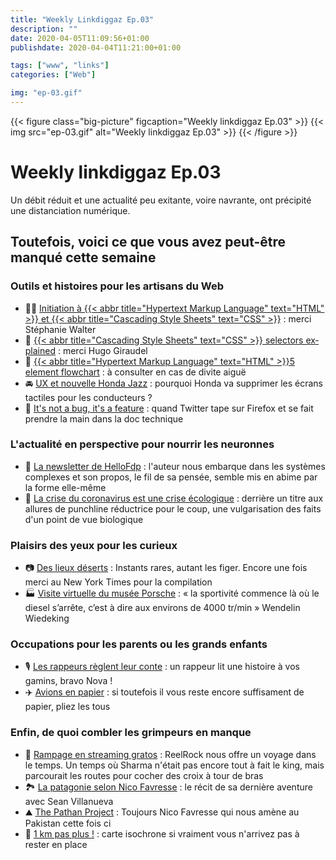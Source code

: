 ```yaml
---
title: "Weekly Linkdiggaz Ep.03"
description: ""
date: 2020-04-05T11:09:56+01:00
publishdate: 2020-04-04T11:21:00+01:00

tags: ["www", "links"]
categories: ["Web"]

img: "ep-03.gif"
---
```


{{< figure class="big-picture" figcaption="Weekly linkdiggaz Ep.03" >}}
  {{< img src="ep-03.gif" alt="Weekly linkdiggaz Ep.03" >}}
{{< /figure >}}

# Weekly linkdiggaz Ep.03

Un débit réduit et une actualité peu exitante, voire navrante, ont précipité une distanciation numérique.

## Toutefois, voici ce que vous avez peut-être manqué cette semaine

### Outils et histoires pour les artisans du Web

- 👩‍🏫 [Initiation à {{< abbr title="Hypertext Markup Language" text="HTML" >}} et {{< abbr title="Cascading Style Sheets" text="CSS" >}}](https://stephaniewalter.design/fr/blog/cours-initiation-html-css/)&nbsp;: merci Stéphanie Walter
- 🔎 <a href="https://hugogiraudel.github.io/selectors-explained/" hreflang="en" lang="en">{{< abbr title="Cascading Style Sheets" text="CSS" >}} selectors explained</a>&nbsp;: merci Hugo Giraudel
- 🧱 <a href="https://twitter.com/housecor/status/1243625787426844672" hreflang="en">{{< abbr title="Hypertext Markup Language" text="HTML" >}}5 element flowchart</a>&nbsp;: à consulter en cas de divite aiguë
- 🚘 <a href="https://www.autocar.co.uk/car-news/motor-shows-geneva-motor-show/honda-bucks-industry-trend-removing-touchscreen-controls" hreflang="en">UX et nouvelle Honda Jazz</a>&nbsp;: pourquoi Honda va supprimer les écrans tactiles pour les conducteurs&nbsp;?
- 📂 [It's not a bug, it's a feature](https://twitter.com/PofMagicfingers/status/1245870805038141444)&nbsp;: quand Twitter tape sur Firefox et se fait prendre la main dans la doc technique

### L'actualité en perspective pour nourrir les neuronnes

- 🧩 [La newsletter de HelloFdp](https://hellofdp.substack.com/p/newsletter-n6-)&nbsp;: l'auteur nous embarque dans les systèmes complexes et son propos, le fil de sa pensée, semble mis en abime par la forme elle-même
- 🌿 [La crise du coronavirus est une crise écologique](http://www.humanite-biodiversite.fr/article/la-crise-du-coronavirus-est-une-crise-ecologique)&nbsp;: derrière un titre aux allures de punchline réductrice pour le coup, une vulgarisation des faits d'un point de vue biologique

### Plaisirs des yeux pour les curieux

- 📷 <a href="https://www.nytimes.com/interactive/2020/03/23/world/coronavirus-great-empty.html" hreflang="en">Des lieux déserts</a>&nbsp;: Instants rares, autant les figer. Encore une fois merci au New York Times pour la compilation 
- 🏭 <a href="https://www.porsche.com/all/transitional/museum/kugelpanoramen/Tour_Porsche_high_res/Museumstour_hr_en.html" hreflang="en">Visite virtuelle du musée Porsche</a>&nbsp;: «&nbsp;la sportivité commence là où le diesel s’arrête, c’est à dire aux environs de 4000 tr/min&nbsp;» Wendelin Wiedeking

### Occupations pour les parents ou les grands enfants

- 🎙️ [Les rappeurs règlent leur conte](https://www.youtube.com/watch?v=DkND3Pnbmos)&nbsp;: un rappeur lit une histoire à vos gamins, bravo Nova&nbsp;!
- ✈️ <a href="https://foldnfly.com/index.html#/1-1-1-1-1-1-1-1-2" hreflang="en">Avions en papier</a>&nbsp;: si toutefois il vous reste encore suffisament de papier, pliez les tous

### Enfin, de quoi combler les grimpeurs en manque

- 🧗 <a href="https://www.youtube.com/watch?v=Cqe_w2JTlKM&t=478s" hreflang="en">Rampage en streaming gratos</a>&nbsp;: ReelRock nous offre un voyage dans le temps. Un temps où Sharma n'était pas encore tout à fait le king, mais parcourait les routes pour cocher des croix à tour de bras
- 🏞️ [La patagonie selon Nico Favresse](https://www.montagnes-magazine.com/actus-patagonie-les-belges-frite)&nbsp;: le récit de sa dernière aventure avec Sean Villanueva
- ⛰️ [The Pathan Project](https://www.youtube.com/watch?v=jCjGFiftth0)&nbsp;: Toujours Nico Favresse qui nous amène au Pakistan cette fois ci
- 🧭 [1 km pas plus&nbsp;!](https://maps.openrouteservice.org/reach?n1=44.340714&n2=1.208111&n3=14&a=44.340399,1.208382&b=1a&i=1&j1=1&j2=1&k1=fr&k2=km)&nbsp;: carte isochrone si vraiment vous n'arrivez pas à rester en place
